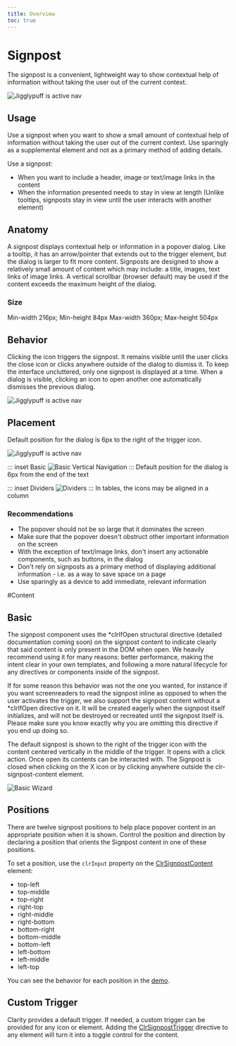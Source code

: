 ```yaml
---
title: Overview
toc: true
---
```


# Signpost

The signpost is a convenient, lightweight way to show contextual help of information without taking the user out of the current context.

<ClrRow>

![Jigglypuff is active nav](/images/components/signpost/basic-and-pie-chart.svg)

</ClrRow>

## Usage

Use a signpost when you want to show a small amount of contextual help of information without taking the user out of the current context. Use sparingly as a supplemental element and not as a primary method of adding details.

Use a signpost:

- When you want to include a header, image or text/image links in the content
- When the information presented needs to stay in view at length (Unlike tooltips, signposts stay in view until the user interacts with another element)

## Anatomy

A signpost displays contextual help or information in a popover dialog. Like a tooltip, it has an arrow/pointer that extends out to the trigger element, but the dialog is larger to fit more content. Signposts are designed to show a relatively small amount of content which may include: a title, images, text links of image links. A vertical scrollbar (browser default) may be used if the content exceeds the maximum height of the dialog.

### Size

Min-width 216px; Min-height 84px
Max-width 360px; Max-height 504px

## Behavior

Clicking the icon triggers the signpost. It remains visible until the user clicks the close icon or clicks anywhere outside of the dialog to dismiss it. To keep the interface uncluttered, only one signpost is displayed at a time. When a dialog is visible, clicking an icon to open another one automatically dismisses the previous dialog.

<ClrRow>

![Jigglypuff is active nav](/images/components/signpost/states.svg)

</ClrRow>

## Placement

[//]: # 'IMAGE - default position'

Default position for the dialog is 6px to the right of the trigger icon.

<ClrRow>

![Jigglypuff is active nav](/images/components/signpost/positioning.svg)

</ClrRow>

[//]: # 'IMAGES x2 - icon position'

<ClrRow>

<div class="clr-col-12 clr-col-md-6">

::: inset Basic
![Basic Vertical Navigation](/images/components/signpost/inline-alignment.svg)
:::
Default position for the dialog is 6px from the end of the text

</div>
<div class="clr-col-12 clr-col-md-6">

::: inset Dividers
![Dividers](/images/components/signpost/column-alignment.svg)
:::
In tables, the icons may be aligned in a column

</div>
</ClrRow>

### Recommendations

- The popover should not be so large that it dominates the screen
- Make sure that the popover doesn't obstruct other important information on the screen
- With the exception of text/image links, don't insert any actionable components, such as buttons, in the dialog
- Don't rely on signposts as a primary method of displaying additional information - i.e. as a way to save space on a page
- Use sparingly as a device to add immediate, relevant information

#Content

## Basic

The signpost component uses the \*clrIfOpen structural directive (detailed documentation coming soon) on the signpost content to indicate clearly that said content is only present in the DOM when open. We heavily recommend using it for many reasons: better performance, making the intent clear in your own templates, and following a more natural lifecycle for any directives or components inside of the signpost.

If for some reason this behavior was not the one you wanted, for instance if you want screenreaders to read the signpost inline as opposed to when the user activates the trigger, we also support the signpost content without a \*clrIfOpen directive on it. It will be created eagerly when the signpost itself initializes, and will not be destroyed or recreated until the signpost itself is. Please make sure you know exactly why you are omitting this directive if you end up doing so.

The default signpost is shown to the right of the trigger icon with the content centered vertically in the middle of the trigger. It opens with a click action. Once open its contents can be interacted with. The Signpost is closed when clicking on the X icon or by clicking anywhere outside the clr-signpost-content element.

![Basic Wizard](/images/components/signpost/basic.png)
<doc-demo src="/demos/signpost/basic-ng.html" demo="/demos/signpost/basic-css.html"/></doc-demo>

## Positions

There are twelve signpost positions to help place popover content in an appropriate position when it is shown. Control the position and direction by declaring a position that orients the Signpost content in one of these positions.

To set a position, use the `clrInput` property on the [ClrSignpostContent](/components/signposts/api.html#clrsignpostcontent) element:

- top-left
- top-middle
- top-right
- right-top
- right-middle
- right-bottom
- bottom-right
- bottom-middle
- bottom-left
- left-bottom
- left-middle
- left-top

You can see the behavior for each position in the [demo](./components/signposts/demo.html).

## Custom Trigger

Clarity provides a default trigger. If needed, a custom trigger can be provided for any icon or element. Adding the [ClrSignpostTrigger](/components/signposts/api.html#clrsignposttrigger) directive to any element will turn it into a toggle control for the content.

<doc-demo src="/demos/signpost/custom-ng.html" demo="/demos/signpost/custom-css.html"/></doc-demo>
